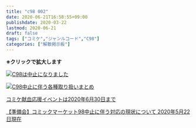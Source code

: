 ```yaml
---
title: "c98 002"
date: 2020-06-21T16:58:55+09:00
publishdate: 2020-03-22
lastmod: 2020-06-21
draft: false
tags: ["コミケ","ジャンルコード","C98"]
categories: ["解散掲示板"]
---
```


**※クリックで拡大します**

[![C98は中止になりました](http://ex.t98.info/doc/2020/c98/c98-5.svg "C98は中止になりました")](http://ex.t98.info/doc/2020/c98/c98-5.svg)

[![C98中止に伴う各種取り扱いまとめ](http://ex.t98.info/doc/2020/c98/c98-6.svg "C98中止に伴う各種取り扱いまとめ")](http://ex.t98.info/doc/2020/c98/c98-6.svg)

[コミケ献血応援イベントは2020年6月30日まで](https://twitter.com/mie_kenketsu/status/1262549153856413697)

[【準備会】コミックマーケット98中止に伴う対応の現状について 2020年5月22日現在](https://www.comiket.co.jp/info-a/C98/C98Covid19Notice4.html)